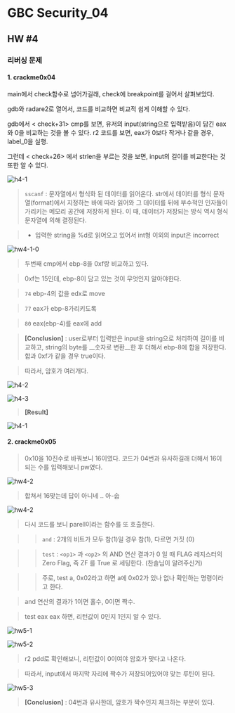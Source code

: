 # GBC Security_04

## HW #4

### 리버싱 문제

#### 1. crackme0x04
 
main에서 check함수로 넘어가길래, check에 breakpoint를 걸어서 살펴보았다.  

gdb와 radare2로 열어서, 코드를 비교하면 비교적 쉽게 이해할 수 있다.   

gdb에서 < check+31> cmp를 보면, 유저의 input(string으로 입력받음)이 담긴 eax와 0을 비교하는 것을 볼 수 있다. r2 코드를 보면, eax가 0보다 작거나 같을 경우, label_0을 실행.

그런데 < check+26> 에서 strlen을 부르는 것을 보면, input의 길이를 비교한다는 것 또한 알 수 있다.

![h4-1](https://user-images.githubusercontent.com/47182864/61100593-b4b59600-a4a1-11e9-89b3-6c7758c06abc.png)

> `sscanf` : 문자열에서 형식화 된 데이터를 읽어온다. str에서 데이터를 형식 문자열(format)에서 지정하는 바에 따라 읽어와 그 데이터를 뒤에 부수적인 인자들이 가리키는 메모리 공간에 저장하게 된다. 이 때, 데이터가 저장되는 방식 역시 형식 문자열에 의해 결정된다.  

> * 입력한 string을 %d로 읽어오고 있어서 int형 이외의 input은 incorrect

![hw4-1-0](https://user-images.githubusercontent.com/47182864/61102537-33fa9800-a4a9-11e9-92e7-db2dc90aff26.png)

> 두번째 cmp에서 ebp-8을 0xf랑 비교하고 있다. 

> 0xf는 15인데, ebp-8이 담고 있는 것이 무엇인지 알아야한다.  

> `74` ebp-4의 값을 edx로 move 

> `77` eax가 ebp-8가리키도록 

> `80` eax(ebp-4)를 eax에 add  

> __[Conclusion]__  : user로부터 입력받은 input을 string으로 처리하여 길이를 비교하고, string의 byte를 __숫자로 변환__한 후 더해서 ebp-8에 합을 저장한다. 합과 0xf가 같을 경우 true이다.

> 따라서, 암호가 여러개다.

![h4-2](https://user-images.githubusercontent.com/47182864/61100594-b54e2c80-a4a1-11e9-9ece-c403eb264c3b.png)

![h4-3](https://user-images.githubusercontent.com/47182864/61100595-b54e2c80-a4a1-11e9-90e5-af98c30a665c.png)

> __[Result]__ 

![h4-1](https://user-images.githubusercontent.com/47182864/61101596-52f72b00-a4a5-11e9-948d-2a3987a10e52.png)

#### 2. crackme0x05

> 0x10을 10진수로 바꿔보니 16이였다. 코드가 04번과 유사하길래 더해서 16이 되는 수를 입력해보니 pw였다.

![hw4-2](https://user-images.githubusercontent.com/47182864/61102282-2db7ec00-a4a8-11e9-8f16-cc7d1ab9325c.png)

> 합쳐서 16맞는데 답이 아니네 .. 아-숩 

![hw4-2](https://user-images.githubusercontent.com/47182864/61103397-c3ee1100-a4ac-11e9-98ef-434ac4c31ef6.png)

> 다시 코드를 보니 parell이라는 함수를 또 호출한다. 

> > `and` : 2개의 비트가 모두 참(1)일 경우 참(1), 다르면 거짓 (0)  

> > `test` : `<op1>` 과 `<op2>` 의 AND 연산 결과가 0 일 때 FLAG 레지스터의 Zero Flag, 즉 ZF 를 True 로 세팅한다. (찬솔님이 알려주신거)

> > 주로, test a, 0x02라고 하면 a에 0x02가 있나 없나 확인하는 명령이라고 한다.

> and 연산의 결과가 1이면 홀수, 0이면 짝수.

> test eax eax 하면, 리턴값이 0인지 1인지 알 수 있다.

![hw5-1](https://user-images.githubusercontent.com/47182864/61103727-2267bf00-a4ae-11e9-8236-5e51a855009f.png)

![hw5-2](https://user-images.githubusercontent.com/47182864/61103728-23005580-a4ae-11e9-8aa2-68594177eef8.png)

> r2 pdd로 확인해보니, 리턴값이 0이여야 암호가 맞다고 나온다.

> 따라서, input에서 마지막 자리에 짝수가 저장되어있어야 맞는 루틴이 된다.

![hw5-3](https://user-images.githubusercontent.com/47182864/61104007-8c349880-a4af-11e9-8abc-cff98141bf81.png)

> __[Conclusion]__ : 04번과 유사한데, 암호가 짝수인지 체크하는 부분이 있다.